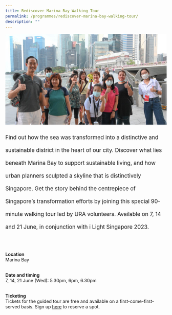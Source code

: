 ```yaml
---
title: Rediscover Marina Bay Walking Tour
permalink: /programmes/rediscover-marina-bay-walking-tour/
description: ""
---
```

![](/images/Programmes/ura%20tour.jpg)
<p style="font-size:17px; line-height:40px">
Find out how the sea was transformed into a distinctive and sustainable district&nbsp;in the heart of our city. Discover what lies beneath Marina Bay to support sustainable living, and how urban planners sculpted a skyline&nbsp;that is distinctively Singapore. Get the story behind the centrepiece of Singapore’s transformation efforts by joining this&nbsp;special 90-minute walking tour led by URA volunteers. Available on 7, 14 and 21 June, in conjunction with i Light Singapore 2023.<br><br>

<b>Location</b><br>
Marina Bay<br><br>

<b>Date and timing</b><br>
7, 14, 21 June (Wed): 5.30pm, 6pm, 6.30pm<br><br>

<b>Ticketing</b><br>
Tickets for the guided tour are free and available on a first-come-first-served basis. Sign up <a target="_blank" href="https://www.eventbrite.sg/e/rediscover-marina-bay-walking-tour-tickets-633806471217/">here</a> to reserve a spot.

</p>